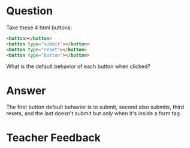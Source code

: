 # Question
Take these 4 html buttons:

```html
<button></button>
<button type="submit"></button>
<button type="reset"></button>
<button type="button"></button>
```

What is the default behavior of each button when clicked?

# Answer

The first button default behavior is to submit, second also submits, third resets, and the last doesn't submit but *only* when it's inside a form tag. 

# Teacher Feedback
